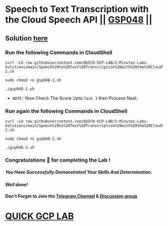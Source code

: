 # Speech to Text Transcription with the Cloud Speech API || [GSP048](https://www.cloudskillsboost.google/focuses/2187?parent=catalog) ||

## Solution [here]()

### Run the following Commands in CloudShell

```
curl -LO raw.githubusercontent.com/QUICK-GCP-LAB/2-Minutes-Labs-Solutions/main/Speech%20to%20Text%20Transcription%20with%20the%20Cloud%20Speech%20API/gsp048-1.sh

sudo chmod +x gsp048-1.sh

./gsp048-1.sh
```

* `NOTE:`  Now Check The Score Upto `Task 3` then Process Next.

### Run again the following Commands in CloudShell

```
curl -LO raw.githubusercontent.com/QUICK-GCP-LAB/2-Minutes-Labs-Solutions/main/Speech%20to%20Text%20Transcription%20with%20the%20Cloud%20Speech%20API/gsp048-2.sh

sudo chmod +x gsp048-2.sh

./gsp048-2.sh
```

### Congratulations 🎉 for completing the Lab !

##### *You Have Successfully Demonstrated Your Skills And Determination.*

#### *Well done!*

#### Don't Forget to Join the [Telegram Channel](https://t.me/QuickGcpLab) & [Discussion group](https://t.me/QuickGcpLabChats)

# [QUICK GCP LAB](https://www.youtube.com/@quickgcplab)